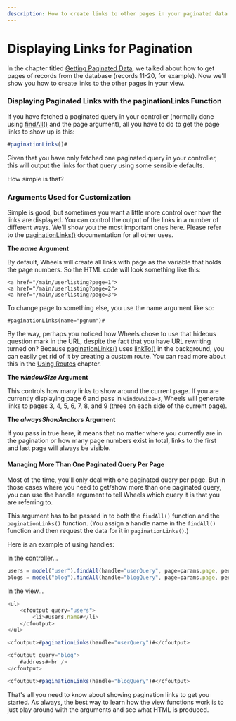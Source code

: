 ```yaml
---
description: How to create links to other pages in your paginated data in your views.
---
```


# Displaying Links for Pagination

In the chapter titled [Getting Paginated Data](https://guides.cfwheels.org/docs/getting-paginated-data), we talked about how to get pages of records from the database (records 11-20, for example). Now we'll show you how to create links to the other pages in your view.

### Displaying Paginated Links with the paginationLinks Function

If you have fetched a paginated query in your controller (normally done using [findAll()](https://api.cfwheels.org/model.findall.html) and the page argument), all you have to do to get the page links to show up is this:&#x20;

```javascript
#paginationLinks()#
```

Given that you have only fetched one paginated query in your controller, this will output the links for that query using some sensible defaults.

How simple is that?&#x20;

### Arguments Used for Customization

Simple is good, but sometimes you want a little more control over how the links are displayed. You can control the output of the links in a number of different ways. We'll show you the most important ones here. Please refer to the [paginationLinks()](https://api.cfwheels.org/controller.paginationlinks.html) documentation for all other uses.

**The **_**name**_** Argument**

By default, Wheels will create all links with page as the variable that holds the page numbers. So the HTML code will look something like this:

```
<a href="/main/userlisting?page=1">
<a href="/main/userlisting?page=2">
<a href="/main/userlisting?page=3">
```

To change page to something else, you use the name argument like so:

```
#paginationLinks(name="pgnum")#
```

By the way, perhaps you noticed how Wheels chose to use that hideous question mark in the URL, despite the fact that you have URL rewriting turned on? Because [paginationLinks()](https://api.cfwheels.org/controller.paginationlinks.html) uses [linkTo()](https://api.cfwheels.org/controller.linkto.html) in the background, you can easily get rid of it by creating a custom route. You can read more about this in the [Using Routes](https://guides.cfwheels.org/docs/using-routes) chapter.

**The **_**windowSize**_** Argument**

This controls how many links to show around the current page. If you are currently displaying page 6 and pass in `windowSize=3`, Wheels will generate links to pages 3, 4, 5, 6, 7, 8, and 9 (three on each side of the current page).

**The **_**alwaysShowAnchors**_** Argument**

If you pass in true here, it means that no matter where you currently are in the pagination or how many page numbers exist in total, links to the first and last page will always be visible.

#### Managing More Than One Paginated Query Per Page

Most of the time, you'll only deal with one paginated query per page. But in those cases where you need to get/show more than one paginated query, you can use the handle argument to tell Wheels which query it is that you are referring to.

This argument has to be passed in to both the `findAll()` function and the `paginationLinks()` function. (You assign a handle name in the `findAll()` function and then request the data for it in `paginationLinks()`.)

Here is an example of using handles:

In the controller...&#x20;

```javascript
users = model("user").findAll(handle="userQuery", page=params.page, perPage=25);
blogs = model("blog").findAll(handle="blogQuery", page=params.page, perPage=25);
```

In the view...

```javascript
<ul>
    <cfoutput query="users">
        <li>#users.name#</li>
    </cfoutput>
</ul>

<cfoutput>#paginationLinks(handle="userQuery")#</cfoutput>

<cfoutput query="blog">
    #address#<br />
</cfoutput>

<cfoutput>#paginationLinks(handle="blogQuery")#</cfoutput>
```

That's all you need to know about showing pagination links to get you started. As always, the best way to learn how the view functions work is to just play around with the arguments and see what HTML is produced.
